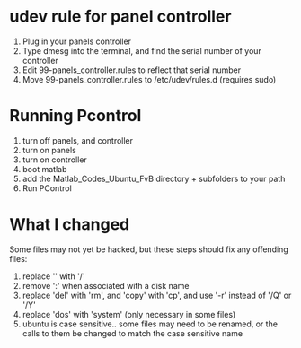 udev rule for panel controller
===

1. Plug in your panels controller
2. Type dmesg into the terminal, and find the serial number of your controller
3. Edit 99-panels_controller.rules to reflect that serial number
4. Move 99-panels_controller.rules to /etc/udev/rules.d (requires sudo)

Running Pcontrol
===

1. turn off panels, and controller
2. turn on panels
3. turn on controller
4. boot matlab
5. add the Matlab_Codes_Ubuntu_FvB directory + subfolders to your path
6. Run PControl

What I changed
===

Some files may not yet be hacked, but these steps should fix any offending files:

1. replace '\' with '/'
2. remove ':' when associated with a disk name
3. replace 'del' with 'rm', and 'copy' with 'cp', and use '-r' instead of '/Q' or '/Y'
4. replace 'dos' with 'system' (only necessary in some files)
5. ubuntu is case sensitive.. some files may need to be renamed, or the calls to them be changed to match the case sensitive name







